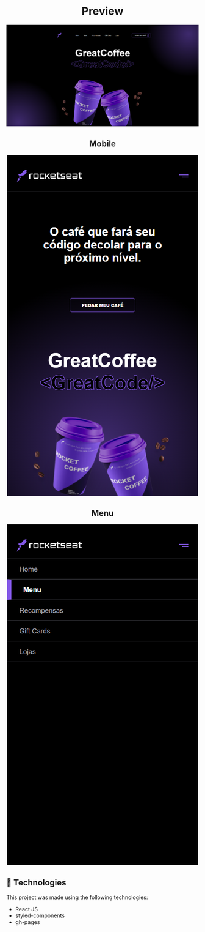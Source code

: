 <div align="center"><h1>Preview</h1></div>

<img src="/src/assets/image/preview-desktop.png" alt="preview-image"/>

<div align="center"><h2>Mobile</h2></div>

<div align="center"> <img src="/src/assets/image/preview-mobile.png" alt="preview-image"/>
 </div>
 
 <div align="center"><h2>Menu</h2></div>
 
 <div align="center"> <img src="/src/assets/image/preview-menu.png" alt="preview-image"/>
 </div>

## 🚀  Technologies

This project was made using the following technologies:

- React JS
- styled-components
- gh-pages



    
